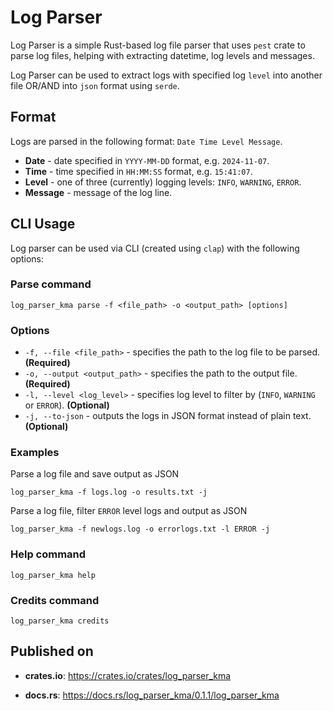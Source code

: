 # Log Parser

Log Parser is a simple Rust-based log file parser that uses `pest` crate to parse log files, helping with extracting datetime, log levels and messages.

Log Parser can be used to extract logs with specified log `level` into another file OR/AND into `json` format using `serde`.

## Format

Logs are parsed in the following format: `Date Time Level Message`.

- **Date** - date specified in `YYYY-MM-DD` format, e.g. `2024-11-07`.
- **Time** - time specified in `HH:MM:SS` format, e.g. `15:41:07`.
- **Level** - one of three (currently) logging levels: `INFO`, `WARNING`, `ERROR`.
- **Message** - message of the log line.

## CLI Usage

Log parser can be used via CLI (created using `clap`) with the following options:

### Parse command

```
log_parser_kma parse -f <file_path> -o <output_path> [options]
```

### Options

- `-f, --file <file_path>` - specifies the path to the log file to be parsed. **(Required)**
- `-o, --output <output_path>` - specifies the path to the output file. **(Required)**
- `-l, --level <log_level>` - specifies log level to filter by (`INFO`, `WARNING` or `ERROR`). **(Optional)**
- `-j, --to-json` - outputs the logs in JSON format instead of plain text. **(Optional)**

### Examples

Parse a log file and save output as JSON

```
log_parser_kma -f logs.log -o results.txt -j
```

Parse a log file, filter `ERROR` level logs and output as JSON

```
log_parser_kma -f newlogs.log -o errorlogs.txt -l ERROR -j
```

### Help command

```
log_parser_kma help
```

### Credits command

```
log_parser_kma credits
```

## Published on

- **crates.io**: https://crates.io/crates/log_parser_kma

- **docs.rs**: https://docs.rs/log_parser_kma/0.1.1/log_parser_kma
